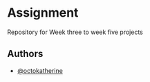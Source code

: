 
# Assignment

Repository for Week three to week five projects

## Authors

- [@octokatherine](https://www.github.com/Gabbydamian)

